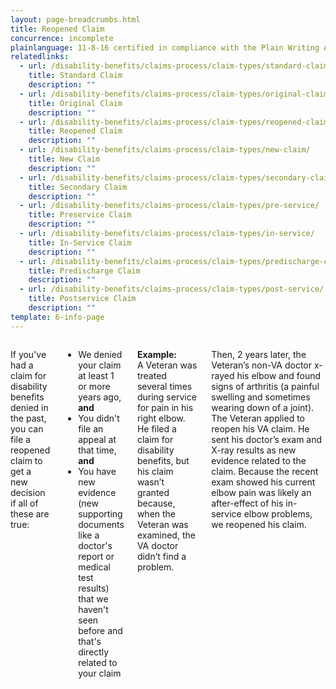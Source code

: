 ```yaml
---
layout: page-breadcrumbs.html
title: Reopened Claim
concurrence: incomplete
plainlanguage: 11-8-16 certified in compliance with the Plain Writing Act
relatedlinks:
  - url: /disability-benefits/claims-process/claim-types/standard-claim/
    title: Standard Claim
    description: ""
  - url: /disability-benefits/claims-process/claim-types/original-claim/
    title: Original Claim
    description: ""
  - url: /disability-benefits/claims-process/claim-types/reopened-claim/
    title: Reopened Claim
    description: ""
  - url: /disability-benefits/claims-process/claim-types/new-claim/
    title: New Claim
    description: ""
  - url: /disability-benefits/claims-process/claim-types/secondary-claim/
    title: Secondary Claim
    description: ""
  - url: /disability-benefits/claims-process/claim-types/pre-service/
    title: Preservice Claim
    description: ""
  - url: /disability-benefits/claims-process/claim-types/in-service/
    title: In-Service Claim
    description: ""
  - url: /disability-benefits/claims-process/claim-types/predischarge-claim/
    title: Predischarge Claim
    description: ""
  - url: /disability-benefits/claims-process/claim-types/post-service/
    title: Postservice Claim
    description: ""
template: 6-info-page
---
```


<div class="section one" markdown="0">
<div class="primary" markdown="0">
<div class="row" markdown="0">
<div class="small-12 columns" markdown="1">    

If you've had a claim for disability benefits denied in the past, you can file a reopened claim to get a new decision if all of these are true:
- We denied your claim at least 1 or more years ago, **and**
- You didn't file an appeal at that time, **and**
- You have new evidence (new supporting documents like a doctor's report or medical test results) that we haven't seen before and that's directly related to your claim

**Example:**<br>
A Veteran was treated several times during service for pain in his right elbow. He filed a claim for disability benefits, but his claim wasn’t granted because, when the Veteran was examined, the VA doctor didn’t find a problem. 

Then, 2 years later, the Veteran’s non-VA doctor x-rayed his elbow and found signs of arthritis (a painful swelling and sometimes wearing down of a joint). The Veteran applied to reopen his VA claim. He sent his doctor’s exam and X-ray results as new evidence related to the claim. Because the recent exam showed his current elbow pain was likely an after-effect of his in-service elbow problems, we reopened his claim.

</div>
</div>
</div>
</div>
